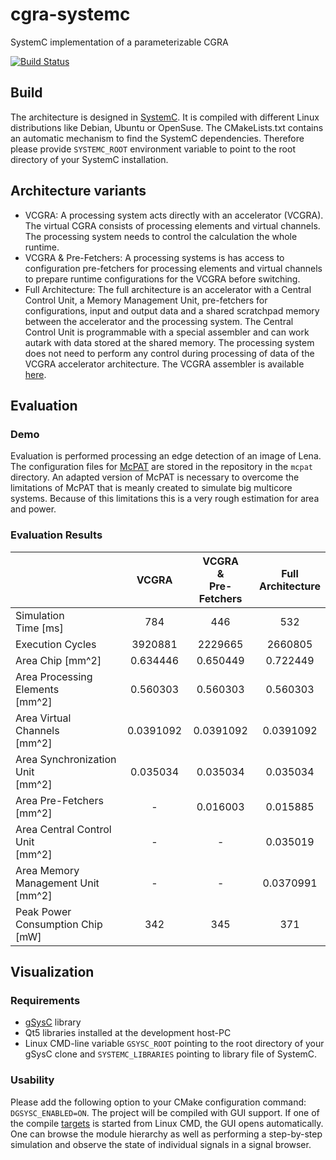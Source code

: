 # cgra-systemc
SystemC implementation of a parameterizable CGRA

[![Build Status](https://travis-ci.org/werneazc/cgra-systemc.svg?branch=master)](https://travis-ci.org/werneazc/cgra-systemc)

## Build

The architecture is designed in [SystemC](https://accellera.org/downloads/standards/systemc). It is compiled with different
Linux distributions like Debian, Ubuntu or OpenSuse. The CMakeLists.txt contains an automatic mechanism to find the
SystemC dependencies. Therefore please provide `SYSTEMC_ROOT` environment variable to point to the root directory of your SystemC
installation.
## Architecture variants

- VCGRA: A processing system acts directly with an accelerator (VCGRA). The virtual CGRA consists of processing elements
and virtual channels. The processing system needs to control the calculation the whole runtime.
- VCGRA & Pre-Fetchers: A processing systems is has access to configuration pre-fetchers for processing elements and
virtual channels to prepare runtime configurations for the VCGRA before switching.
- Full Architecture: The full architecture is an accelerator with a Central Control Unit, a Memory Management Unit,
pre-fetchers for configurations, input and output data and a shared scratchpad memory between the accelerator and
the processing system. The Central Control Unit is programmable with a special assembler and can work autark with
data stored at the shared memory. The processing system does not need to perform any control during processing of
data of the VCGRA accelerator architecture. The VCGRA assembler is available [here](https://github.com/werneazc/cgra_assembler.git).

## Evaluation

### Demo

Evaluation is performed processing an edge detection of an image of Lena. The configuration files for
[McPAT](https://github.com/werneazc/mcpat.git) are stored in the repository in the `mcpat` directory.
An adapted version of McPAT is necessary to overcome the limitations of McPAT that is meanly created to
simulate big multicore systems. Because of this limitations this is a very rough estimation for area
and power.

### Evaluation Results

|                                       |   VCGRA   | VCGRA<br>&<br>Pre-Fetchers | Full<br>Architecture |
|---------------------------------------|:---------:|:--------------------------:|:--------------------:|
| Simulation<br>Time [ms]               |       784 |                        446 |                  532 |
| Execution Cycles                      |   3920881 |                    2229665 |              2660805 |
| Area Chip [mm^2]                      |  0.634446 |                   0.650449 |             0.722449 |
| Area Processing Elements<br>[mm^2]    |  0.560303 |                   0.560303 |             0.560303 |
| Area Virtual Channels<br>[mm^2]       | 0.0391092 |                  0.0391092 |            0.0391092 |
| Area Synchronization Unit<br>[mm^2]   |  0.035034 |                   0.035034 |             0.035034 |
| Area Pre-Fetchers [mm^2]              |         - |                   0.016003 |             0.015885 |
| Area Central Control Unit<br>[mm^2]   |         - |                          - |             0.035019 |
| Area Memory Management Unit<br>[mm^2] |         - |                          - |            0.0370991 |
| Peak Power Consumption Chip [mW]      |       342 |                        345 |                  371 |

## Visualization

### Requirements

- [gSysC](https://github.com/werneazc/gsysc.git) library
- Qt5 libraries installed at the development host-PC
- Linux CMD-line variable `GSYSC_ROOT` pointing to the root directory of your gSysC clone and
  `SYSTEMC_LIBRARIES` pointing to library file of SystemC. 

### Usability

Please add the following option to your CMake configuration command: `DGSYSC_ENABLED=ON`.
The project will be compiled with GUI support. If one of the compile [targets](#architecture-variants) is started
from Linux CMD, the GUI opens automatically. One can browse the module hierarchy as well as
performing a step-by-step simulation and observe the state of individual signals in a
signal browser.